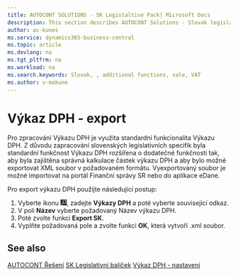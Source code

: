 ```yaml
---
title: AUTOCONT SOLUTIONS - SK Legistaltive Pack| Microsoft Docs
description: This section describes AUTOCONT Solutions - Slovak legislation
author: ac-kunes
ms.service: dynamics365-business-central
ms.topic: article
ms.devlang: na
ms.tgt_pltfrm: na
ms.workload: na
ms.search.keywords: Slovak, , additional functions, sale, VAT
ms.author: v-makune
---
```

# Výkaz DPH - export

Pro zpracování Výkazu DPH je využita standardní funkcionalita Výkazu DPH. Z důvodu zapracování slovenských legislativních specifik byla standardní funkčnost Výkazu DPH rozšířena o dodatečné funkčnosti tak, aby byla zajištěna správná kalkulace částek výkazu DPH a aby bylo možné exportovat XML soubor v požadovaném formátu. Vyexportovaný soubor je možné importovat na portál Finanční správy SR nebo do aplikace eDane.

Pro export výkazu DPH použijte následující postup:

1. Vyberte ikonu ![Žárovky, která otevře funkci Řekněte mi](media/ui-search/search_small.png "Řekněte mi, co chcete dělat"), zadejte **Výkazy DPH** a poté vyberte související odkaz.
2. V poli **Název** vyberte požadovaný Název výkazu DPH.
3. Poté zvolte funkci **Export SK**.
4. Vyplňte požadovaná pole a zvolte funkci **OK**, která vytvoří .xml soubor.

## See also

[AUTOCONT Řešení](../index.md)
[SK Legislativní balíček](ac-sk-legislative-pack.md)
[Výkaz DPH - nastavení](ac-sk-vat-statement-setup.md)

